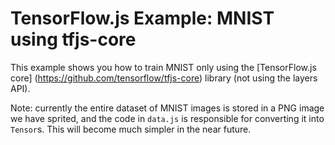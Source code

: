 # TensorFlow.js Example: MNIST using tfjs-core

This example shows you how to train MNIST only using the [TensorFlow.js core]
(https://github.com/tensorflow/tfjs-core) library (not using the layers API).

Note: currently the entire dataset of MNIST images is stored in a PNG image we have
sprited, and the code in `data.js` is responsible for converting it into
`Tensor`s. This will become much simpler in the near future.
